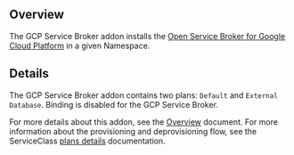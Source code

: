 ## Overview

The GCP Service Broker addon installs the [Open Service Broker for Google Cloud Platform](https://github.com/GoogleCloudPlatform/gcp-service-broker) in a given Namespace.

## Details

The GCP Service Broker addon contains two plans: `Default` and `External Database`. Binding is disabled for the GCP Service Broker.  

For more details about this addon, see the [Overview](docs/broker/overview.md) document.
For more information about the provisioning and deprovisioning flow, see the ServiceClass [plans details](docs/broker/plans-details.md) documentation.
